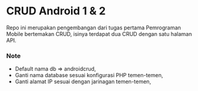 # CRUD Android 1 & 2
Repo ini merupakan pengembangan dari tugas pertama Pemrograman Mobile bertemakan CRUD, isinya terdapat dua CRUD dengan satu halaman API.

### Note
* Default nama db => androidcrud,
* Ganti nama database sesuai konfigurasi PHP temen-temen,
* Ganti alamat IP sesuai dengan jarinagan temen-temen,
